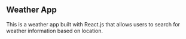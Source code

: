 ## Weather App
This is a weather app built with React.js that allows users to search for weather information based on location.


